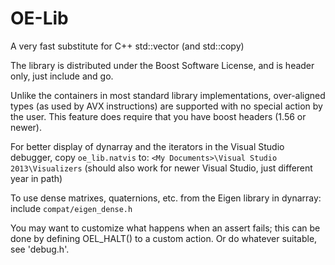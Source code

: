 # OE-Lib
A very fast substitute for C++ std::vector (and std::copy)

The library is distributed under the Boost Software License, and is header only, just include and go.

Unlike the containers in most standard library implementations, over-aligned types (as used by AVX instructions) are supported with no special action by the user. This feature does require that you have boost headers (1.56 or newer).

For better display of dynarray and the iterators in the Visual Studio debugger, copy `oe_lib.natvis` to:
`<My Documents>\Visual Studio 2013\Visualizers` (should also work for newer Visual Studio, just different year in path)

To use dense matrixes, quaternions, etc. from the Eigen library in dynarray: include `compat/eigen_dense.h`

You may want to customize what happens when an assert fails; this can be done by defining OEL_HALT() to a custom action. Or do whatever suitable, see 'debug.h'.
